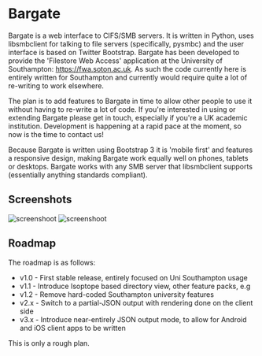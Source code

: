 Bargate
=======

Bargate is a web interface to CIFS/SMB servers. It is written in Python, uses libsmbclient for talking to file servers (specifically, pysmbc) and the user interface is based on Twitter Bootstrap. Bargate has been developed to provide the 'Filestore Web Access' application at the University of Southampton: https://fwa.soton.ac.uk. As such the code currently here is entirely written for Southampton and currently would require quite a lot of re-writing to work elsewhere.

The plan is to add features to Bargate in time to allow other people to use it without having to re-write a lot of code. If you're interested in using or extending Bargate please get in touch, especially if you're a UK academic institution. Development is happening at a rapid pace at the moment, so now is the time to contact us!

Because Bargate is written using Bootstrap 3 it is 'mobile first' and features a responsive design, making Bargate work equally well on phones, tablets or desktops. Bargate works with any SMB server that libsmbclient supports (essentially anything standards compliant).

Screenshots
-----------

![screenshoot](http://davidrichardbell.files.wordpress.com/2014/04/screen-shot-2014-04-21-at-19-30-55.png)
![screenshoot](http://davidrichardbell.files.wordpress.com/2014/04/screen-shot-2014-04-21-at-19-36-28.png)

Roadmap
-----------

The roadmap is as follows:

* v1.0 - First stable release, entirely focused on Uni Southampton usage
* v1.1 - Introduce Isoptope based directory view, other feature packs, e.g
* v1.2 - Remove hard-coded Southampton university features
* v2.x - Switch to a partial-JSON output with rendering done on the client side
* v3.x - Introduce near-entirely JSON output mode, to allow for Android and iOS client apps to be written

This is only a rough plan.
